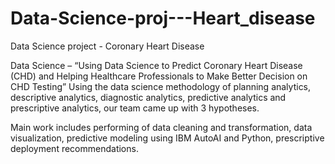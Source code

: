 # Data-Science-proj---Heart_disease
Data Science project - Coronary Heart Disease 

Data Science – “Using Data Science to Predict Coronary Heart Disease (CHD) and Helping Healthcare Professionals to Make Better Decision on CHD Testing”
Using the data science methodology of planning analytics, descriptive analytics, diagnostic analytics, predictive analytics and prescriptive analytics, 
our team came up with 3 hypotheses. 

Main work includes performing of data cleaning and transformation, data visualization, predictive modeling using IBM AutoAI and Python, 
prescriptive deployment recommendations. 
